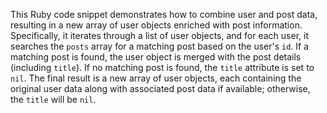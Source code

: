 This Ruby code snippet demonstrates how to combine user and post data, resulting in a new array of user objects enriched with post information. Specifically, it iterates through a list of user objects, and for each user, it searches the `posts` array for a matching post based on the user's `id`. If a matching post is found, the user object is merged with the post details (including `title`). If no matching post is found, the `title` attribute is set to `nil`. The final result is a new array of user objects, each containing the original user data along with associated post data if available; otherwise, the `title` will be `nil`.

